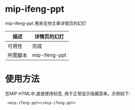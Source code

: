 # mip-ifeng-ppt

mip-ifeng-ppt 用来支持文章详情页的幻灯

| 描述 | 详情页的幻灯|
|---|---|
|可用性    |完成 |
|所需脚本| mip-ifeng-ppt |

# 使用方法

在MIP HTML中,直接使用标签, 用于正常显示隐藏菜单。示例如下:
```
 <mip-ifeng-ppt></mip-ifeng-ppt>